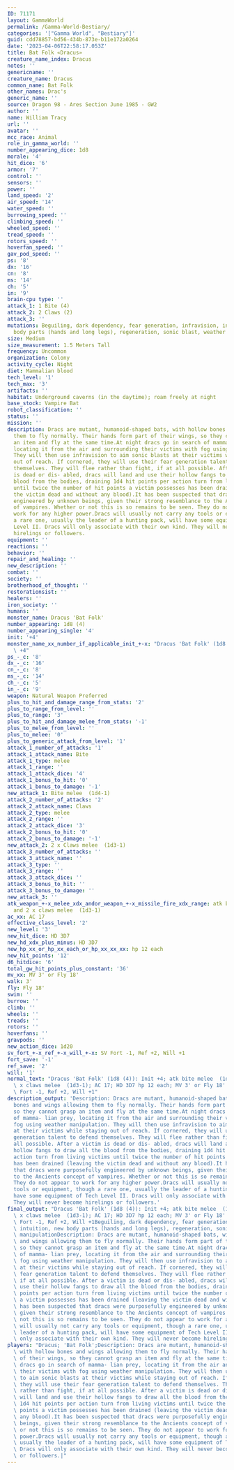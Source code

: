 ```yaml
---
ID: 71171
layout: GammaWorld
permalink: /Gamma-World-Bestiary/
categories: '["Gamma World", "Bestiary"]'
guid: cdd78857-bd56-434b-873e-b11e172a0264
date: '2023-04-06T22:58:17.053Z'
title: Bat Folk «Dracus»
creature_name_index: Dracus
notes: ''
genericname: ''
creature_name: Dracus
common_name: Bat Folk
other_names: Drac's
generic_name: ''
source: Dragon 98 - Ares Section June 1985 - GW2
author: ''
name: William Tracy
url: ''
avatar: ''
mcc_race: Animal
role_in_gamma_world: ''
number_appearing_dice: 1d8
morale: '4'
hit_dice: '6'
armor: '7'
control: ''
sensors: ''
power: ''
land_speed: '2'
air_speed: '14'
water_speed: ''
burrowing_speed: ''
climbing_speed: ''
wheeled_speed: ''
tread_speed: ''
rotors_speed: ''
hoverfan_speed: ''
gav_pod_speed: ''
ps: '8'
dx: '16'
cn: '8'
ms: '14'
ch: '5'
in: '9'
brain-cpu type: ''
attack_1: 1 Bite (4)
attack_2: 2 Claws (2)
attack_3: ''
mutations: Beguiling, dark dependency, fear generation, infravision, intuition, new
  body parts (hands and long legs), regeneration, sonic blast, weather manipulation
size: Medium
size_measurement: 1.5 Meters Tall
frequency: Uncommon
organization: Colony
activity_cycle: Night
diet: Mammalian blood
tech_level: '1'
tech_max: '3'
artifacts: ''
habitat: Underground caverns (in the daytime); roam freely at night
base_stock: Vampire Bat
robot_classification: ''
status: ''
mission: ''
description: Dracs are mutant, humanoid-shaped bats, with hollow bones and wings allowing
  them to fly normally. Their hands form part of their wings, so they cannot grasp
  an item and fly at the same time.At night dracs go in search of mamma- lian prey,
  locating it from the air and surrounding their victims with fog using weather manipulation.
  They will then use infravision to aim sonic blasts at their victims while staying
  out of reach. If cornered, they will use their fear generation talent to defend
  themselves. They will flee rather than fight, if at all possible. After a victim
  is dead or dis- abled, dracs will land and use their hollow fangs to draw all the
  blood from the bodies, draining 1d4 hit points per action turn from living victims
  until twice the number of hit points a victim possesses has been drained (leaving
  the victim dead and without any blood).It has been suspected that dracs were purposefully
  engineered by unknown beings, given their strong resemblance to the Ancients concept
  of vampires. Whether or not this is so remains to be seen. They do not appear to
  work for any higher power.Dracs will usually not carry any tools or equipment, though
  a rare one, usually the leader of a hunting pack, will have some equipment of Tech
  Level II. Dracs will only associate with their own kind. They will never become
  hirelings or followers.
equipment: ''
reactions: ''
behavior: ''
repair_and_healing: ''
new_description: ''
combat: ''
society: ''
brotherhood_of_thought: ''
restorationsist: ''
healers: ''
iron_society: ''
humans: ''
monster_name: Dracus 'Bat Folk'
number_appearing: 1d8 (4)
number_appearing_single: '4'
init: '+4'
monster_name_xx_number_if_applicable_init_+-x: "Dracus 'Bat Folk' (1d8 (4)): Init\
  \ +4"
ps_-_c: '8'
dx_-_c: '16'
cn_-_c: '8'
ms_-_c: '14'
ch_-_c: '5'
in_-_c: '9'
weapon: Natural Weapon Preferred
plus_to_hit_and_damage_range_from_stats: '2'
plus_to_range_from_level: ''
plus_to_range: '3'
plus_to_hit_and_damage_melee_from_stats: '-1'
plus_to_melee_from_level: ''
plus_to_melee: '0'
plus_to_generic_attack_from_level: '1'
attack_1_number_of_attacks: '1'
attack_1_attack_name: Bite
attack_1_type: melee
attack_1_range: ''
attack_1_attack_dice: '4'
attack_1_bonus_to_hit: '0'
attack_1_bonus_to_damage: '-1'
new_attack_1: Bite melee  (1d4-1)
attack_2_number_of_attacks: '2'
attack_2_attack_name: Claws
attack_2_type: melee
attack_2_range: ''
attack_2_attack_dice: '3'
attack_2_bonus_to_hit: '0'
attack_2_bonus_to_damage: '-1'
new_attack_2: 2 x Claws melee  (1d3-1)
attack_3_number_of_attacks: ''
attack_3_attack_name: ''
attack_3_type: ''
attack_3_range: ''
attack_3_attack_dice: ''
attack_3_bonus_to_hit: ''
attack_3_bonus_to_damage: ''
new_attack_3: ''
atk_weapon_+-x_melee_xdx_andor_weapon_+-x_missile_fire_xdx_range: atk bite melee  (1d4-1)
  and 2 x claws melee  (1d3-1)
ac_xx: AC 17
effective_class_level: '2'
new_level: '3'
new_hit_dice: HD 3D7
new_hd_xdx_plus_minus: HD 3D7
new_hp_xx_or_hp_xx_each_or_hp_xx_xx_xx: hp 12 each
new_hit_points: '12'
d6_hitdice: '6'
total_gw_hit_points_plus_constant: '36'
mv_xx: MV 3' or Fly 18'
walk: 3'
fly: Fly 18'
swim: ''
burrow: ''
climb: ''
wheels: ''
treads: ''
rotors: ''
hoverfans: ''
gravpods: ''
new_action_dice: 1d20
sv_fort_+-x_ref_+-x_will_+-x: SV Fort -1, Ref +2, Will +1
fort_save: '-1'
ref_save: '2'
will: '1'
normal_text: "Dracus 'Bat Folk' (1d8 (4)): Init +4; atk bite melee  (1d4-1) and 2\
  \ x claws melee  (1d3-1); AC 17; HD 3D7 hp 12 each; MV 3' or Fly 18' ; 1d20; SV\
  \ Fort -1, Ref +2, Will +1"
description_output: 'Description: Dracs are mutant, humanoid-shaped bats, with hollow
  bones and wings allowing them to fly normally. Their hands form part of their wings,
  so they cannot grasp an item and fly at the same time.At night dracs go in search
  of mamma- lian prey, locating it from the air and surrounding their victims with
  fog using weather manipulation. They will then use infravision to aim sonic blasts
  at their victims while staying out of reach. If cornered, they will use their fear
  generation talent to defend themselves. They will flee rather than fight, if at
  all possible. After a victim is dead or dis- abled, dracs will land and use their
  hollow fangs to draw all the blood from the bodies, draining 1d4 hit points per
  action turn from living victims until twice the number of hit points a victim possesses
  has been drained (leaving the victim dead and without any blood).It has been suspected
  that dracs were purposefully engineered by unknown beings, given their strong resemblance
  to the Ancients concept of vampires. Whether or not this is so remains to be seen.
  They do not appear to work for any higher power.Dracs will usually not carry any
  tools or equipment, though a rare one, usually the leader of a hunting pack, will
  have some equipment of Tech Level II. Dracs will only associate with their own kind.
  They will never become hirelings or followers.'
final_output: "Dracus 'Bat Folk' (1d8 (4)): Init +4; atk bite melee  (1d4-1) and 2\
  \ x claws melee  (1d3-1); AC 17; HD 3D7 hp 12 each; MV 3' or Fly 18' ; 1d20; SV\
  \ Fort -1, Ref +2, Will +1Beguiling, dark dependency, fear generation, infravision,\
  \ intuition, new body parts (hands and long legs), regeneration, sonic blast, weather\
  \ manipulationDescription: Dracs are mutant, humanoid-shaped bats, with hollow bones\
  \ and wings allowing them to fly normally. Their hands form part of their wings,\
  \ so they cannot grasp an item and fly at the same time.At night dracs go in search\
  \ of mamma- lian prey, locating it from the air and surrounding their victims with\
  \ fog using weather manipulation. They will then use infravision to aim sonic blasts\
  \ at their victims while staying out of reach. If cornered, they will use their\
  \ fear generation talent to defend themselves. They will flee rather than fight,\
  \ if at all possible. After a victim is dead or dis- abled, dracs will land and\
  \ use their hollow fangs to draw all the blood from the bodies, draining 1d4 hit\
  \ points per action turn from living victims until twice the number of hit points\
  \ a victim possesses has been drained (leaving the victim dead and without any blood).It\
  \ has been suspected that dracs were purposefully engineered by unknown beings,\
  \ given their strong resemblance to the Ancients concept of vampires. Whether or\
  \ not this is so remains to be seen. They do not appear to work for any higher power.Dracs\
  \ will usually not carry any tools or equipment, though a rare one, usually the\
  \ leader of a hunting pack, will have some equipment of Tech Level II. Dracs will\
  \ only associate with their own kind. They will never become hirelings or followers."
players: "Dracus; 'Bat Folk';Description: Dracs are mutant, humanoid-shaped bats,\
  \ with hollow bones and wings allowing them to fly normally. Their hands form part\
  \ of their wings, so they cannot grasp an item and fly at the same time.At night\
  \ dracs go in search of mamma- lian prey, locating it from the air and surrounding\
  \ their victims with fog using weather manipulation. They will then use infravision\
  \ to aim sonic blasts at their victims while staying out of reach. If cornered,\
  \ they will use their fear generation talent to defend themselves. They will flee\
  \ rather than fight, if at all possible. After a victim is dead or dis- abled, dracs\
  \ will land and use their hollow fangs to draw all the blood from the bodies, draining\
  \ 1d4 hit points per action turn from living victims until twice the number of hit\
  \ points a victim possesses has been drained (leaving the victim dead and without\
  \ any blood).It has been suspected that dracs were purposefully engineered by unknown\
  \ beings, given their strong resemblance to the Ancients concept of vampires. Whether\
  \ or not this is so remains to be seen. They do not appear to work for any higher\
  \ power.Dracs will usually not carry any tools or equipment, though a rare one,\
  \ usually the leader of a hunting pack, will have some equipment of Tech Level II.\
  \ Dracs will only associate with their own kind. They will never become hirelings\
  \ or followers.|"
---
```

</br>